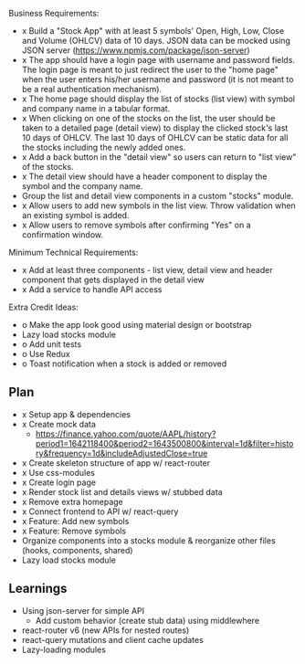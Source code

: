 Business Requirements:
- x Build a "Stock App" with at least 5 symbols' Open, High, Low, Close and Volume (OHLCV) data of 10 days. JSON data can be mocked using JSON server (https://www.npmjs.com/package/json-server)
- x The app should have a login page with username and password fields. The login page is meant to just redirect the user to the "home page" when the user enters his/her username and password (it is not meant to be a real authentication mechanism).  
- x The home page should display the list of stocks (list view) with symbol and company name in a tabular format.
- x When clicking on one of the stocks on the list, the user should be taken to a detailed page (detail view) to display the clicked stock's last 10 days of OHLCV. The last 10 days of OHLCV can be static data for all the stocks including the newly added ones.  
- x Add a back button in the "detail view" so users can return to "list view" of the stocks.
- x The detail view should have a header component to display the symbol and the company name.
- Group the list and detail view components in a custom "stocks" module.
- x Allow users to add new symbols in the list view. Throw validation when an existing symbol is added.
- x Allow users to remove symbols after confirming "Yes" on a confirmation window.

Minimum Technical Requirements:
- x Add at least three components - list view, detail view and header component that gets displayed in the detail view
- x Add a service to handle API access

Extra Credit Ideas:
- o Make the app look good using material design or bootstrap
- Lazy load stocks module
- o Add unit tests 
- o Use Redux
- o Toast notification when a stock is added or removed


## Plan
- x Setup app & dependencies
- x Create mock data
  - https://finance.yahoo.com/quote/AAPL/history?period1=1642118400&period2=1643500800&interval=1d&filter=history&frequency=1d&includeAdjustedClose=true
- x Create skeleton structure of app w/ react-router
- x Use css-modules
- x Create login page
- x Render stock list and details views w/ stubbed data
- x Remove extra homepage
- x Connect frontend to API w/ react-query
- x Feature: Add new symbols
- x Feature: Remove symbols
- Organize components into a stocks module & reorganize other files (hooks, components, shared)
- Lazy load stocks module


## Learnings
- Using json-server for simple API
  - Add custom behavior (create stub data) using middlewhere
- react-router v6 (new APIs for nested routes)
- react-query mutations and client cache updates
- Lazy-loading modules
